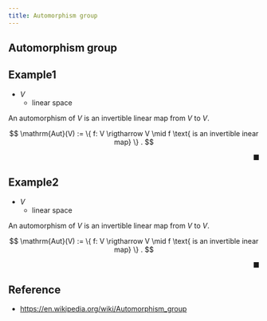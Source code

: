 ```yaml
---
title: Automorphism group
---
```


## Automorphism group


## Example1
- $V$
    - linear space

An automorphism of $V$ is an invertible linear map from $V$ to $V$.

$$
    \mathrm{Aut}(V)
    :=
    \{
        f: V \rigtharrow V
        \mid
        f
        \text{ is an invertible inear map}
    \}
    .
$$

<div class="end-of-statement" style="text-align: right">■</div>

## Example2
- $V$
    - linear space

An automorphism of $V$ is an invertible linear map from $V$ to $V$.

$$
    \mathrm{Aut}(V)
    :=
    \{
        f: V \rigtharrow V
        \mid
        f
        \text{ is an invertible inear map}
    \}
    .
$$

<div class="end-of-statement" style="text-align: right">■</div>

## Reference
- https://en.wikipedia.org/wiki/Automorphism_group
